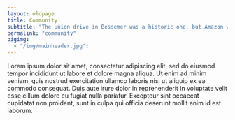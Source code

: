 ```yaml
---
layout: oldpage
title: Community
subtitle: "The union drive in Bessemer was a historic one, but Amazon workers have been organizing for decades, going back to the year 2000"
permalink: "community"
bigimg:
  - "/img/mainheader.jpg":
---
```



Lorem ipsum dolor sit amet, consectetur adipiscing elit, sed do eiusmod tempor incididunt ut labore et dolore magna aliqua. Ut enim ad minim veniam, quis nostrud exercitation ullamco laboris nisi ut aliquip ex ea commodo consequat. Duis aute irure dolor in reprehenderit in voluptate velit esse cillum dolore eu fugiat nulla pariatur. Excepteur sint occaecat cupidatat non proident, sunt in culpa qui officia deserunt mollit anim id est laborum.
